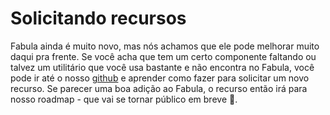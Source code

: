 # Solicitando recursos

Fabula ainda é muito novo, mas nós achamos que ele pode melhorar muito daqui pra frente. Se você acha que tem um certo componente faltando ou talvez um utilitário que você usa bastante e não encontra no Fabula, você pode ir até o nosso <a href="https://www.github.com/fabula-ui" target="_blank">github</a> e aprender como fazer para solicitar um novo recurso. Se parecer uma boa adição ao Fabula, o recurso então irá para nosso roadmap - que vai se tornar público em breve 🤙.